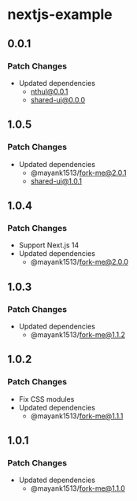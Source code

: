 # nextjs-example

## 0.0.1

### Patch Changes

- Updated dependencies
  - nthul@0.0.1
  - shared-ui@0.0.0

## 1.0.5

### Patch Changes

- Updated dependencies
  - @mayank1513/fork-me@2.0.1
  - shared-ui@1.0.1

## 1.0.4

### Patch Changes

- Support Next.js 14
- Updated dependencies
  - @mayank1513/fork-me@2.0.0

## 1.0.3

### Patch Changes

- Updated dependencies
  - @mayank1513/fork-me@1.1.2

## 1.0.2

### Patch Changes

- Fix CSS modules
- Updated dependencies
  - @mayank1513/fork-me@1.1.1

## 1.0.1

### Patch Changes

- Updated dependencies
  - @mayank1513/fork-me@1.1.0
